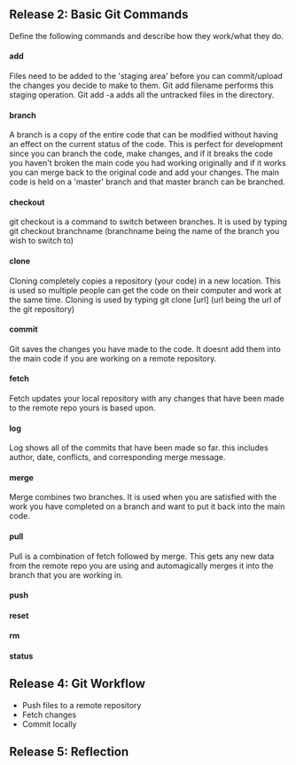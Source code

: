 ## Release 2: Basic Git Commands
Define the following commands and describe how they work/what they do.  


#### add

Files need to be added to the 'staging area' before you can commit/upload the changes you decide to make to them.  Git add filename performs this staging operation.  Git add -a adds all the untracked files in the directory.
<!-- Your defnition here -->

#### branch
A branch is a copy of the entire code that can be modified without having an effect on the current status of the code.
This is perfect for development since you can branch the code, make changes, and if it breaks the code you haven't broken
the main code you had working originally and if it works you can merge back to the original code and add your changes.
The main code is held on a 'master' branch and that master branch can be branched.
<!-- Your defnition here -->

#### checkout
git checkout is a command to switch between branches.  It is used by typing git checkout branchname (branchname being the name of the branch you wish to switch to)
<!-- Your defnition here -->

#### clone
Cloning completely copies a repository (your code) in a new location.  This is used so multiple people can get the code on their computer and work at the same time.  Cloning is used by typing git clone [url] (url being the url of the git repository)
<!-- Your defnition here -->

#### commit
Git saves the changes you have made to the code.  It doesnt add them into the main code if you are working on a remote repository.
<!-- Your defnition here -->

#### fetch
Fetch updates your local repository with any changes that have been made to the remote repo yours is based upon.
<!-- Your defnition here -->

#### log
Log shows all of the commits that have been made so far.  this includes author, date, conflicts, and corresponding merge message.
<!-- Your defnition here -->

#### merge
Merge combines two branches.  It is used when you are satisfied with the work you have completed on a branch and want to put it back into the main code.
<!-- Your defnition here -->

#### pull
Pull is a combination of fetch followed by merge.  This gets any new data from the remote repo you are using and automagically merges it into the branch that you are working in.
<!-- Your defnition here -->

#### push
<!-- Your defnition here -->

#### reset
<!-- Your defnition here -->

#### rm
<!-- Your defnition here -->

#### status


## Release 4: Git Workflow

- Push files to a remote repository
- Fetch changes
- Commit locally

## Release 5: Reflection